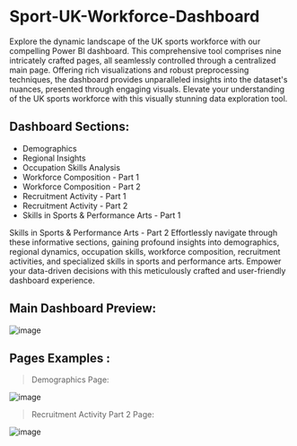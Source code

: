 # Sport-UK-Workforce-Dashboard

Explore the dynamic landscape of the UK sports workforce with our compelling Power BI dashboard. This comprehensive tool comprises nine intricately crafted pages, all seamlessly controlled through a centralized main page. Offering rich visualizations and robust preprocessing techniques, the dashboard provides unparalleled insights into the dataset's nuances, presented through engaging visuals. Elevate your understanding of the UK sports workforce with this visually stunning data exploration tool.

## Dashboard Sections:
- Demographics
- Regional Insights
- Occupation Skills Analysis
- Workforce Composition - Part 1
- Workforce Composition - Part 2
- Recruitment Activity - Part 1
- Recruitment Activity - Part 2
- Skills in Sports & Performance Arts - Part 1

Skills in Sports & Performance Arts - Part 2
Effortlessly navigate through these informative sections, gaining profound insights into demographics, regional dynamics, occupation skills, workforce composition, recruitment activities, and specialized skills in sports and performance arts. Empower your data-driven decisions with this meticulously crafted and user-friendly dashboard experience.

## Main Dashboard Preview:

![image](https://github.com/zeidzen/Sport-UK-Workforce-Dashboard/assets/36964163/6c0fe121-a243-4972-9a42-15584708a4e7)


## Pages Examples :

> Demographics Page:

![image](https://github.com/zeidzen/Sport-UK-Workforce-Dashboard/assets/36964163/b81a0bc8-d60d-4ceb-9fe0-03eb6f41166f)

> Recruitment Activity Part 2 Page:

![image](https://github.com/zeidzen/Sport-UK-Workforce-Dashboard/assets/36964163/29b7b47d-9ab7-404f-9cd8-606cbeee1919)


